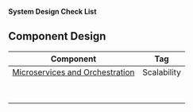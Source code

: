 **System Design Check List**

## Component Design

|                          Component                           |     Tag     |
| :----------------------------------------------------------: | :---------: |
| [Microservices and Orchestration](https://martinfowler.com/microservices/) | Scalability |
|                                                              |             |
|                                                              |             |
|                                                              |             |
|                                                              |             |
|                                                              |             |
|                                                              |             |
|                                                              |             |
|                                                              |             |







